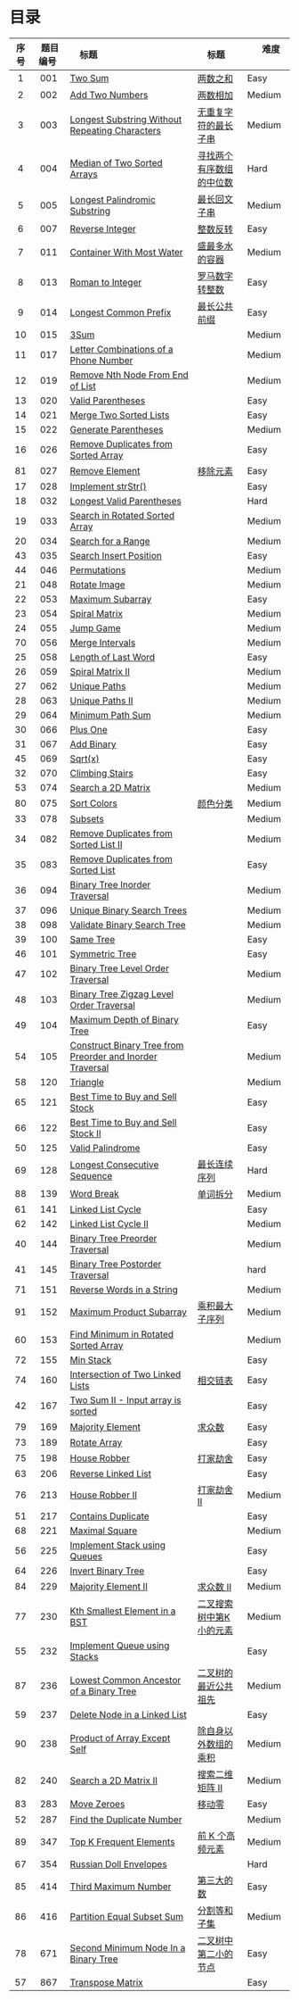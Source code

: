 # 目录

|序号| 题目编号 |     标题     |     标题     |       难度       |
|:----------:|:----------:|:----------------------------------------------- | :----------------| -----------------|
|   1   |   001  |   [Two Sum][40]   | [两数之和][40] |     Easy    |
|   2   |   002  |   [Add Two Numbers][1]   | [两数相加][1] |     Medium    |
|   3   |   003  |   [Longest Substring Without Repeating Characters][41]   | [无重复字符的最长子串][41] |  Medium  |
|   4   |   004  |   [Median of Two Sorted Arrays][2]   | [寻找两个有序数组的中位数][2] |     Hard    |
|   5   |   005  |   [Longest Palindromic Substring][3]   | [最长回文子串][3] |     Medium    |
|   6   |   007  |   [Reverse Integer][4]   | [整数反转][4] |     Easy    |
|   7   |   011  |   [Container With Most Water][5]   | [盛最多水的容器][5] |     Medium    |
|   8   |   013  |   [Roman to Integer][6]   | [罗马数字转整数][6] |     Easy    |
|   9   |   014  |   [Longest Common Prefix][42]   | [最长公共前缀][42] |     Easy    |
|   10  |   015  |   [3Sum][7]   |      |     Medium    |
|   11  |   017  |   [Letter Combinations of a Phone Number][8]   |      |     Medium    |
|   12  |   019  |   [Remove Nth Node From End of List][9]   |      |     Medium    |
|   13  |   020  |   [Valid Parentheses][10]   |      |     Easy    |
|   14  |   021  |   [Merge Two Sorted Lists][11]   |      |     Easy    |
|   15  |   022  |   [Generate Parentheses][12]  |     |     Medium    |
|   16  |   026  |   [Remove Duplicates from Sorted Array][13]  |     |     Easy    |
|   81  |   027  |   [Remove Element][81]  |  [移除元素][81]   |     Easy    |
|   17  |   028  |   [Implement strStr()][14]  |     |   Easy  |
|   18  |   032  |   [Longest Valid Parentheses][15]  |     |   Hard  |
|   19  |   033  |   [Search in Rotated Sorted Array][16]  |     |   Medium  |
|   20  |   034  |   [Search for a Range][17]  |     |   Medium  |
|   43  |   035  |   [Search Insert Position][43]  |     |   Easy  |
|   44  |   046  |   [Permutations][44]  |     |   Medium  |
|   21  |   048  |   [Rotate Image][18] |    |   Medium  |
|   22  |   053  |   [Maximum Subarray][19]  |     |   Easy  |
|   23  |   054  |   [Spiral Matrix][20]  |     |   Medium  |
|   24  |   055  |   [Jump Game][21]  |     |   Medium  |
|   70  |   056  |   [Merge Intervals][70]  |     |   Medium  |
|   25  |   058  |   [Length of Last Word][22]  |     |   Easy  |
|   26  |   059  |   [Spiral Matrix II][23]  |     |   Medium  |
|   27  |   062  |   [Unique Paths][24]  |     |   Medium  |
|   28  |   063  |   [Unique Paths II][25]  |     |   Medium  |
|   29  |   064  |   [Minimum Path Sum][26]  |     |   Medium  |
|   30  |   066  |   [Plus One][27]  |     |   Easy  |
|   31  |   067  |   [Add Binary][28]  |     |   Easy  |
|   45  |   069  |   [Sqrt(x)][45]  |     |   Easy  |
|   32  |   070  |   [Climbing Stairs][29]  |     |   Easy  |
|   53  |   074  |   [Search a 2D Matrix][53]  |     |   Medium  |
|   80  |   075  |   [Sort Colors][80]  |  [颜色分类][80]   |   Medium  |
|   33  |   078  |   [Subsets][30]  |     |   Medium  |
|   34  |   082  |   [Remove Duplicates from Sorted List II][31]  |     |   Medium  |
|   35  |   083  |   [Remove Duplicates from Sorted List][32]  |     |   Easy  |
|   36  |   094  |   [Binary Tree Inorder Traversal][33]  |     |   Medium  |
|   37  |   096  |   [Unique Binary Search Trees][34]  |     |   Medium  |
|   38  |   098  |   [Validate Binary Search Tree][35]  |     |   Medium  |
|   39  |   100  |   [Same Tree][36]  |     |   Easy  |
|   46  |   101  |   [Symmetric Tree][46]  |     |   Easy  |
|   47  |   102  |   [Binary Tree Level Order Traversal][47]  |     |   Medium  |
|   48  |   103  |   [Binary Tree Zigzag Level Order Traversal][48]  |     |   Medium  |
|   49  |   104  |   [Maximum Depth of Binary Tree][49]  |     |   Easy  |
|   54  |   105  |   [Construct Binary Tree from Preorder and Inorder Traversal][54]  |     |   Medium  |
|   58  |   120  |   [Triangle][58]  |     |   Medium  |
|   65  |   121  |   [Best Time to Buy and Sell Stock][65]  |     |   Easy  |
|   66  |   122  |   [Best Time to Buy and Sell Stock II][66]  |     |   Easy  |
|   50  |   125  |   [Valid Palindrome][50]  |     |   Easy  |
|   69  |   128  |   [Longest Consecutive Sequence][69]  |  [最长连续序列][69]   |   Hard  |
|   88  |   139  |   [Word Break][88]  |  [单词拆分][88]   |   Medium  |
|   61  |   141  |   [Linked List Cycle][61]  |     |   Easy  |
|   62  |   142  |   [Linked List Cycle II][62]  |     |   Medium  |
|   40  |   144  |   [Binary Tree Preorder Traversal][37]  |     |   Medium  |
|   41  |   145  |   [Binary Tree Postorder Traversal][38]  |     |   hard  |
|   71  |   151  |   [Reverse Words in a String][71]  |     |   Medium  |
|   91  |   152  |   [Maximum Product Subarray][91]  |  [乘积最大子序列][91]   |   Medium  |
|   60  |   153  |   [Find Minimum in Rotated Sorted Array][60]  |     |   Medium  |
|   72  |   155  |   [Min Stack][72]  |     |   Easy  |
|   74  |   160  |   [Intersection of Two Linked Lists][74]  |  [相交链表][74]   |   Easy  |
|   42  |   167  |   [Two Sum II - Input array is sorted][39]  |     |   Easy  |
|   79  |   169  |   [Majority Element][79]  |  [求众数][79]   |   Easy  |
|   73  |   189  |   [Rotate Array][73]  |     |   Easy  |
|   75  |   198  |   [House Robber][75]  |  [打家劫舍][75]   |   Easy  |
|   63  |   206  |   [Reverse Linked List][63]  |     |   Easy  |
|   76  |   213  |   [House Robber II][76]  |  [打家劫舍 II][76]   |   Medium  |
|   51  |   217  |   [Contains Duplicate][51]  |     |   Easy  |
|   68  |   221  |   [Maximal Square][68]  |     |   Medium  |
|   56  |   225  |   [Implement Stack using Queues][56]  |     |   Easy  |
|   64  |   226  |   [Invert Binary Tree][64]  |     |   Easy  |
|   84  |   229  |   [Majority Element II][84]  |  [求众数 II][84]   |   Medium  |
|   77  |   230  |   [Kth Smallest Element in a BST][77]  |  [二叉搜索树中第K小的元素][77]   |   Medium  |
|   55  |   232  |   [Implement Queue using Stacks][55]  |     |   Easy  |
|   87  |   236  |   [Lowest Common Ancestor of a Binary Tree][87]  |  [二叉树的最近公共祖先][87]   |   Medium  |
|   59  |   237  |   [Delete Node in a Linked List][59]  |     |   Easy  |
|   90  |   238  |   [Product of Array Except Self][90]  |  [除自身以外数组的乘积][90]   |   Medium  |
|   82  |   240  |   [Search a 2D Matrix II][82]  |  [搜索二维矩阵 II][82]   |   Medium  |
|   83  |   283  |   [Move Zeroes][83]  |   [移动零][83]  |   Easy  |
|   52  |   287  |   [Find the Duplicate Number][52]  |     |   Medium  |
|   89  |   347  |   [Top K Frequent Elements][89]  |  [前 K 个高频元素][89]   |   Medium  |
|   67  |   354  |   [Russian Doll Envelopes][67]  |     |   Hard  |
|   85  |   414  |   [Third Maximum Number][85]  |  [第三大的数][85]   |   Easy  |
|   86  |   416  |   [Partition Equal Subset Sum][86]  |  [分割等和子集][86]   |   Medium  |
|   78  |   671  |   [Second Minimum Node In a Binary Tree][78]  |  [二叉树中第二小的节点][78]   |   Easy  |
|   57  |   867  |   [Transpose Matrix][57]  |     |   Easy  |





</br>
</br>



[1]: https://github.com/Zelda256/LeetCode_Zelda/blob/master/Problems/002.%20Add%20Two%20Numbers.md
[2]: https://github.com/Zelda256/LeetCode_Zelda/blob/master/Problems/004.%20Median%20of%20Two%20Sorted%20Arrays.md
[3]: https://github.com/Zelda256/LeetCode_Zelda/blob/master/Problems/005.%20Longest%20Palindromic%20Substring.md
[4]: https://github.com/Zelda256/LeetCode_Zelda/blob/master/Problems/007.%20Reverse%20Integer.md
[5]: https://github.com/Zelda256/LeetCode_Zelda/blob/master/Problems/011.%20Container%20With%20Most%20Water.md
[6]: https://github.com/Zelda256/LeetCode_Zelda/blob/master/Problems/013.%20Roman%20to%20Integer.md
[7]: https://github.com/Zelda256/LeetCode_Zelda/blob/master/Problems/015.%203Sum.md
[8]: https://github.com/Zelda256/LeetCode_Zelda/blob/master/Problems/017.%20Letter%20Combinations%20of%20a%20Phone%20Number.md
[9]: https://github.com/Zelda256/LeetCode_Zelda/blob/master/Problems/019.%20Remove%20Nth%20Node%20From%20End%20of%20List.md
[10]: https://github.com/Zelda256/LeetCode_Zelda/blob/master/Problems/020.%20Valid%20Parentheses.md
[11]: https://github.com/Zelda256/LeetCode_Zelda/blob/master/Problems/021.%20Merge%20Two%20Sorted%20Lists.md
[12]: https://github.com/Zelda256/LeetCode_Zelda/blob/master/Problems/022.%20Generate%20Parentheses.md
[13]: https://github.com/Zelda256/LeetCode_Zelda/blob/master/Problems/026.%20Remove%20Duplicates%20from%20Sorted%20Array.md
[14]: https://github.com/Zelda256/LeetCode_Zelda/blob/master/Problems/028.%20Implement%20strStr%28%29.md
[15]: https://github.com/Zelda256/LeetCode_Zelda/blob/master/Problems/032.%20Longest%20Valid%20Parentheses.md
[16]: https://github.com/Zelda256/LeetCode_Zelda/blob/master/Problems/033.%20Search%20in%20Rotated%20Sorted%20Array.md
[17]: https://github.com/Zelda256/LeetCode_Zelda/blob/master/Problems/034.%20Search%20for%20a%20Range.md
[18]: https://github.com/Zelda256/LeetCode_Zelda/blob/master/Problems/048.%20Rotate%20Image.md
[19]: https://github.com/Zelda256/LeetCode_Zelda/blob/master/Problems/053.%20Maximum%20Subarray.md
[20]: https://github.com/Zelda256/LeetCode_Zelda/blob/master/Problems/054.%20Spiral%20Matrix.md
[21]: https://github.com/Zelda256/LeetCode_Zelda/blob/master/Problems/055.%20Jump%20Game.md
[22]: https://github.com/Zelda256/LeetCode_Zelda/blob/master/Problems/058.%20Length%20of%20Last%20Word.md
[23]: https://github.com/Zelda256/LeetCode_Zelda/blob/master/Problems/059.%20Spiral%20Matrix%20II.md
[24]: https://github.com/Zelda256/LeetCode_Zelda/blob/master/Problems/062.%20Unique%20Paths.md
[25]: https://github.com/Zelda256/LeetCode_Zelda/blob/master/Problems/063.%20Unique%20Paths%20II.md
[26]: https://github.com/Zelda256/LeetCode_Zelda/blob/master/Problems/064.%20Minimum%20Path%20Sum.md
[27]: https://github.com/Zelda256/LeetCode_Zelda/blob/master/Problems/066.%20Plus%20One.md
[28]: https://github.com/Zelda256/LeetCode_Zelda/blob/master/Problems/067.%20Add%20Binary.md
[29]: https://github.com/Zelda256/LeetCode_Zelda/blob/master/Problems/070.%20Climbing%20Stairs.md
[30]: https://github.com/Zelda256/LeetCode_Zelda/blob/master/Problems/078.%20Subsets.md
[31]: https://github.com/Zelda256/LeetCode_Zelda/blob/master/Problems/082.%20Remove%20Duplicates%20from%20Sorted%20List%20II.md
[32]: https://github.com/Zelda256/LeetCode_Zelda/blob/master/Problems/083.%20Remove%20Duplicates%20from%20Sorted%20List.md
[33]: https://github.com/Zelda256/LeetCode_Zelda/blob/master/Problems/094.%20Binary%20Tree%20Inorder%20Traversal.md
[34]: https://github.com/Zelda256/LeetCode_Zelda/blob/master/Problems/096.%20Unique%20Binary%20Search%20Trees.md
[35]: https://github.com/Zelda256/LeetCode_Zelda/blob/master/Problems/098.%20Validate%20Binary%20Search%20Tree.md
[36]: https://github.com/Zelda256/LeetCode_Zelda/blob/master/Problems/100.%20Same%20Tree.md
[37]: https://github.com/Zelda256/LeetCode_Zelda/blob/master/Problems/144.%20Binary%20Tree%20Preorder%20Traversal.md
[38]: https://github.com/Zelda256/LeetCode_Zelda/blob/master/Problems/145.%20Binary%20Tree%20Postorder%20Traversal.md
[39]: https://github.com/Zelda256/LeetCode_Zelda/blob/master/Problems/167.%20Two%20Sum%20II%20-%20Input%20array%20is%20sorted.md
[40]: https://github.com/Zelda256/LeetCode_Zelda/blob/master/Problems/001.%20Two%20Sum.md
[41]: https://github.com/Zelda256/LeetCode_Zelda/blob/master/Problems/003.%20Longest%20Substring%20Without%20Repeating%20Characters.md
[42]: https://github.com/Zelda256/LeetCode_Zelda/blob/master/Problems/014.%20Longest%20Common%20Prefix.md
[43]: https://github.com/Zelda256/LeetCode_Zelda/blob/master/Problems/035.%20Search%20Insert%20Position.md
[44]: https://github.com/Zelda256/LeetCode_Zelda/blob/master/Problems/046.%20Permutations.md
[45]: https://github.com/Zelda256/LeetCode_Zelda/blob/master/Problems/069.%20Sqrt(x).md
[46]: https://github.com/Zelda256/LeetCode_Zelda/blob/master/Problems/101.%20Symmetric%20Tree.md
[47]: https://github.com/Zelda256/LeetCode_Zelda/blob/master/Problems/102.%20Binary%20Tree%20Level%20Order%20Traversal.md
[48]: https://github.com/Zelda256/LeetCode_Zelda/blob/master/Problems/103.%20Binary%20Tree%20Zigzag%20Level%20Order%20Traversal.md
[49]: https://github.com/Zelda256/LeetCode_Zelda/blob/master/Problems/104.%20Maximum%20Depth%20of%20Binary%20Tree.md
[50]: https://github.com/Zelda256/LeetCode_Zelda/blob/master/Problems/125.%20Valid%20Palindrome.md
[51]: https://github.com/Zelda256/LeetCode_Zelda/blob/master/Problems/217.%20Contains%20Duplicate.md
[52]: https://github.com/Zelda256/LeetCode_Zelda/blob/master/Problems/287.%20Find%20the%20Duplicate%20Number.md
[53]: https://github.com/Zelda256/LeetCode_Zelda/blob/master/Problems/074.%20Search%20a%202D%20Matrix.md
[54]: https://github.com/Zelda256/LeetCode_Zelda/blob/master/Problems/105.%20Construct%20Binary%20Tree%20from%20Preorder%20and%20Inorder%20Traversal.md
[55]: https://github.com/Zelda256/LeetCode_Zelda/blob/master/Problems/232.%20Implement%20Queue%20using%20Stacks.md
[56]: https://github.com/Zelda256/LeetCode_Zelda/blob/master/Problems/225.%20Implement%20Stack%20using%20Queues.md
[57]: https://github.com/Zelda256/LeetCode_Zelda/blob/master/Problems/867.%20Transpose%20Matrix.md
[58]: https://github.com/Zelda256/LeetCode_Zelda/blob/master/Problems/120.%20Triangle.md
[59]: https://github.com/Zelda256/LeetCode_Zelda/blob/master/Problems/237.%20Delete%20Node%20in%20a%20Linked%20List.md
[60]: https://github.com/Zelda256/LeetCode_Zelda/blob/master/Problems/153.%20Find%20Minimum%20in%20Rotated%20Sorted%20Array.md
[61]: https://github.com/Zelda256/LeetCode_Zelda/blob/master/Problems/141.%20Linked%20List%20Cycle.md
[62]: https://github.com/Zelda256/LeetCode_Zelda/blob/master/Problems/142.%20Linked%20List%20Cycle%20II.md
[63]: https://github.com/Zelda256/LeetCode_Zelda/blob/master/Problems/206.%20Reverse%20Linked%20List.md
[64]: https://github.com/Zelda256/LeetCode_Zelda/blob/master/Problems/226.%20Invert%20Binary%20Tree.md
[65]: https://github.com/Zelda256/LeetCode_Zelda/blob/master/Problems/121.%20Best%20Time%20to%20Buy%20and%20Sell%20Stock.md
[66]: https://github.com/Zelda256/LeetCode_Zelda/blob/master/Problems/122.%20Best%20Time%20to%20Buy%20and%20Sell%20Stock%20II.md
[67]: https://github.com/Zelda256/LeetCode_Zelda/blob/master/Problems/354.%20Russian%20Doll%20Envelopes.md
[68]: https://github.com/Zelda256/LeetCode_Zelda/blob/master/Problems/221.%20Maximal%20Square.md
[69]: https://github.com/Zelda256/LeetCode_Zelda/blob/master/Problems/128.%20Longest%20Consecutive%20Sequence.md
[70]: https://github.com/Zelda256/LeetCode_Zelda/blob/master/Problems/056.%20Merge%20Intervals.md
[71]: https://github.com/Zelda256/LeetCode_Zelda/blob/master/Problems/151.%20Reverse%20Words%20in%20a%20String.md
[72]: https://github.com/Zelda256/LeetCode_Zelda/blob/master/Problems/155.%20Min%20Stack.md
[73]: https://github.com/Zelda256/LeetCode_Zelda/blob/master/Problems/189.%20Rotate%20Array.md
[74]: https://github.com/Zelda256/LeetCode_Zelda/blob/master/Problems/160.%20Intersection%20of%20Two%20Linked%20Lists.md
[75]: https://github.com/Zelda256/LeetCode_Zelda/blob/master/Problems/198.%20House%20Robber.md
[76]: https://github.com/Zelda256/LeetCode_Zelda/blob/master/Problems/213.%20House%20Robber%20II.md
[77]: https://github.com/Zelda256/LeetCode_Zelda/blob/master/Problems/230.%20Kth%20Smallest%20Element%20in%20a%20BST.md
[78]: https://github.com/Zelda256/LeetCode_Zelda/blob/master/Problems/671.%20Second%20Minimum%20Node%20In%20a%20Binary%20Tree.md
[79]: https://github.com/Zelda256/LeetCode_Zelda/blob/master/Problems/169.%20Majority%20Element.md
[80]: https://github.com/Zelda256/LeetCode_Zelda/blob/master/Problems/075.%20Sort%20Colors.md
[81]: https://github.com/Zelda256/LeetCode_Zelda/blob/master/Problems/027.%20Remove%20Element.md
[82]: https://github.com/Zelda256/LeetCode_Zelda/blob/master/Problems/240.%20Search%20a%202D%20Matrix%20II.md
[83]: https://github.com/Zelda256/LeetCode_Zelda/blob/master/Problems/283.%20Move%20Zeroes.md
[84]: https://github.com/Zelda256/LeetCode_Zelda/blob/master/Problems/229.%20Majority%20Element%20II.md
[85]: https://github.com/Zelda256/LeetCode_Zelda/blob/master/Problems/414.%20Third%20MaximumN%20umber.md
[86]: https://github.com/Zelda256/LeetCode_Zelda/blob/master/Problems/416.%20Partition%20Equal%20Subset%20Sum.md
[87]: https://github.com/Zelda256/LeetCode_Zelda/blob/master/Problems/236.%20Lowest%20Common%20Ancestor%20of%20a%20Binary%20Tree.md
[88]: https://github.com/Zelda256/LeetCode_Zelda/blob/master/Problems/139.%20Word%20Break.md
[89]: https://github.com/Zelda256/LeetCode_Zelda/blob/master/Problems/347.%20Top%20K%20Frequent%20Elements.md
[90]: https://github.com/Zelda256/LeetCode_Zelda/blob/master/Problems/238.%20Product%20of%20Array%20Except%20Self.md
[91]: https://github.com/Zelda256/LeetCode_Zelda/blob/master/Problems/152.%20Maximum%20%20Subarray.md



